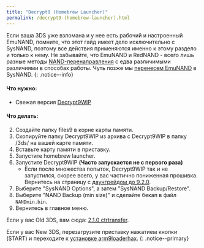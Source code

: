 ```yaml
---
title: "Decrypt9 (Homebrew Launcher)"
permalink: /decrypt9-(homebrew-launcher).html
---
```


Если ваша 3DS уже взломана и у нее есть рабочий и настроенный EmuNAND, помните, что этот гайд имеет дело исключительно с SysNAND, поэтому все действия применяются именно к этому раздело и только к нему. Не забывайте, что EmuNAND и RedNAND - всего лишь разные методы [NAND-перенаправления](http://3dbrew.org/wiki/NAND_Redirection) с едва различимыми различиями в способах работы. Чуть позже мы [перенесем EmuNAND](move-emunand) в SysNAND. 
{: .notice--info}

#### Что нужно:

* Свежая версия [Decrypt9WIP](https://github.com/d0k3/Decrypt9WIP/releases/)

#### Что делать:

2. Создайте папку files9 в корне карты памяти.
3. Скопируйте папку Decrypt9WIP из архива с Decrypt9WIP в папку /3ds/ на вашей карте памяти.
4. Вставьте карту памяти в приставку.
4. Запустите homebrew launcher.
4. Запустите Decrypt9WIP **(Часто запускается не с первого раза)**
    + Если после множества попыток, Decrypt9WIP так и не запустился, скорее всего, у вас частично пониженная прошивка. Вернитесь на страницу с [даунгрейдом до 9.2.0](9.2.0-downgrade).
4. Выберите "SysNAND Options", а затем "SysNAND Backup/Restore".
5. Выберите "NAND Backup (min size)" и сделайте бекап в файл `NANDmin.bin`.
6. Вернитесь в главное меню. 

Если у вас Old 3DS, вам сюда: [2.1.0 ctrtransfer](2.1.0-ctrtransfer).    

Если у вас New 3DS, перезагрузите приставку нажатием кнопки (START) и переходите к [установке arm9loaderhax](installing-arm9loaderhax).
{: .notice--primary}
